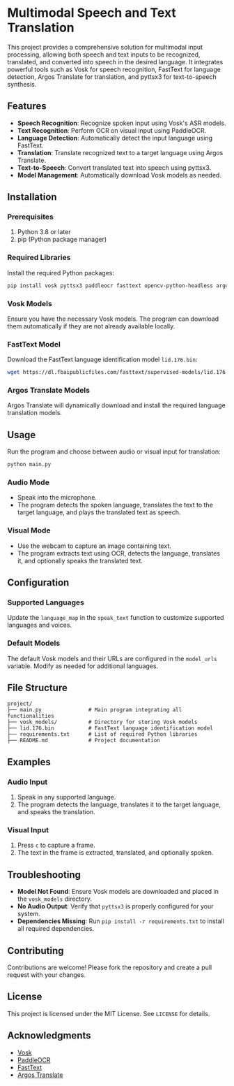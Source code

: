 # Multimodal Speech and Text Translation

This project provides a comprehensive solution for multimodal input processing, allowing both speech and text inputs to be recognized, translated, and converted into speech in the desired language. It integrates powerful tools such as Vosk for speech recognition, FastText for language detection, Argos Translate for translation, and pyttsx3 for text-to-speech synthesis.

## Features

- **Speech Recognition**: Recognize spoken input using Vosk's ASR models.
- **Text Recognition**: Perform OCR on visual input using PaddleOCR.
- **Language Detection**: Automatically detect the input language using FastText.
- **Translation**: Translate recognized text to a target language using Argos Translate.
- **Text-to-Speech**: Convert translated text into speech using pyttsx3.
- **Model Management**: Automatically download Vosk models as needed.

## Installation

### Prerequisites

1. Python 3.8 or later
2. pip (Python package manager)

### Required Libraries

Install the required Python packages:

```bash
pip install vosk pyttsx3 paddleocr fasttext opencv-python-headless argostranslate tqdm requests
```

### Vosk Models

Ensure you have the necessary Vosk models. The program can download them automatically if they are not already available locally.

### FastText Model

Download the FastText language identification model `lid.176.bin`:

```bash
wget https://dl.fbaipublicfiles.com/fasttext/supervised-models/lid.176.bin
```

### Argos Translate Models

Argos Translate will dynamically download and install the required language translation models.

## Usage

Run the program and choose between audio or visual input for translation:

```bash
python main.py
```

### Audio Mode

- Speak into the microphone.
- The program detects the spoken language, translates the text to the target language, and plays the translated text as speech.

### Visual Mode

- Use the webcam to capture an image containing text.
- The program extracts text using OCR, detects the language, translates it, and optionally speaks the translated text.

## Configuration

### Supported Languages

Update the `language_map` in the `speak_text` function to customize supported languages and voices.

### Default Models

The default Vosk models and their URLs are configured in the `model_urls` variable. Modify as needed for additional languages.

## File Structure

```
project/
├── main.py               # Main program integrating all functionalities
├── vosk_models/          # Directory for storing Vosk models
├── lid.176.bin           # FastText language identification model
├── requirements.txt      # List of required Python libraries
├── README.md             # Project documentation
```

## Examples

### Audio Input

1. Speak in any supported language.
2. The program detects the language, translates it to the target language, and speaks the translation.

### Visual Input

1. Press `c` to capture a frame.
2. The text in the frame is extracted, translated, and optionally spoken.

## Troubleshooting

- **Model Not Found**: Ensure Vosk models are downloaded and placed in the `vosk_models` directory.
- **No Audio Output**: Verify that `pyttsx3` is properly configured for your system.
- **Dependencies Missing**: Run `pip install -r requirements.txt` to install all required dependencies.

## Contributing

Contributions are welcome! Please fork the repository and create a pull request with your changes.

## License

This project is licensed under the MIT License. See `LICENSE` for details.

## Acknowledgments

- [Vosk](https://alphacephei.com/vosk/)
- [PaddleOCR](https://github.com/PaddlePaddle/PaddleOCR)
- [FastText](https://fasttext.cc/)
- [Argos Translate](https://github.com/argosopentech/argos-translate)
